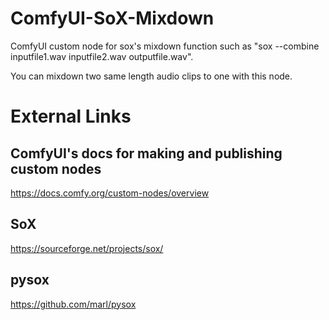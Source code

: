 # ComfyUI-SoX-Mixdown
ComfyUI custom node for sox's mixdown function such as "sox --combine inputfile1.wav inputfile2.wav outputfile.wav".

You can mixdown two same length audio clips to one with this node.

# External Links
## ComfyUI's docs for making and publishing custom nodes
https://docs.comfy.org/custom-nodes/overview

## SoX
https://sourceforge.net/projects/sox/

## pysox
https://github.com/marl/pysox
